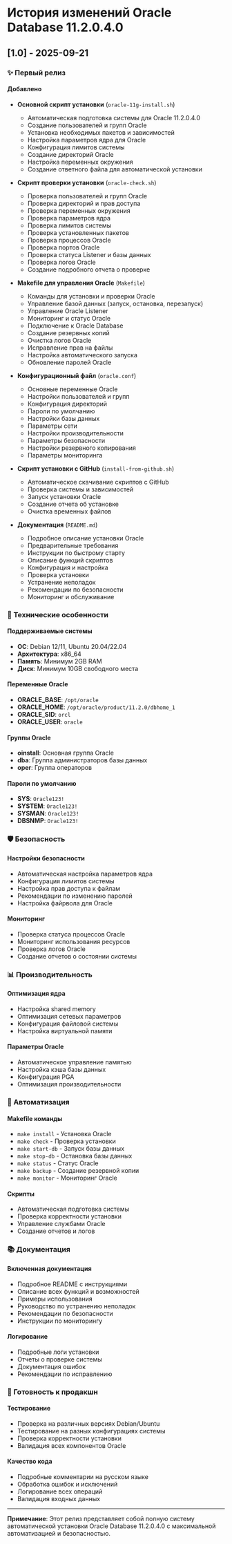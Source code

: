 # История изменений Oracle Database 11.2.0.4.0

## [1.0] - 2025-09-21

### ✨ Первый релиз

#### Добавлено
- **Основной скрипт установки** (`oracle-11g-install.sh`)
  - Автоматическая подготовка системы для Oracle 11.2.0.4.0
  - Создание пользователей и групп Oracle
  - Установка необходимых пакетов и зависимостей
  - Настройка параметров ядра для Oracle
  - Конфигурация лимитов системы
  - Создание директорий Oracle
  - Настройка переменных окружения
  - Создание ответного файла для автоматической установки

- **Скрипт проверки установки** (`oracle-check.sh`)
  - Проверка пользователей и групп Oracle
  - Проверка директорий и прав доступа
  - Проверка переменных окружения
  - Проверка параметров ядра
  - Проверка лимитов системы
  - Проверка установленных пакетов
  - Проверка процессов Oracle
  - Проверка портов Oracle
  - Проверка статуса Listener и базы данных
  - Проверка логов Oracle
  - Создание подробного отчета о проверке

- **Makefile для управления Oracle** (`Makefile`)
  - Команды для установки и проверки Oracle
  - Управление базой данных (запуск, остановка, перезапуск)
  - Управление Oracle Listener
  - Мониторинг и статус Oracle
  - Подключение к Oracle Database
  - Создание резервных копий
  - Очистка логов Oracle
  - Исправление прав на файлы
  - Настройка автоматического запуска
  - Обновление паролей Oracle

- **Конфигурационный файл** (`oracle.conf`)
  - Основные переменные Oracle
  - Настройки пользователей и групп
  - Конфигурация директорий
  - Пароли по умолчанию
  - Настройки базы данных
  - Параметры сети
  - Настройки производительности
  - Параметры безопасности
  - Настройки резервного копирования
  - Параметры мониторинга

- **Скрипт установки с GitHub** (`install-from-github.sh`)
  - Автоматическое скачивание скриптов с GitHub
  - Проверка системы и зависимостей
  - Запуск установки Oracle
  - Создание отчета об установке
  - Очистка временных файлов

- **Документация** (`README.md`)
  - Подробное описание установки Oracle
  - Предварительные требования
  - Инструкции по быстрому старту
  - Описание функций скриптов
  - Конфигурация и настройка
  - Проверка установки
  - Устранение неполадок
  - Рекомендации по безопасности
  - Мониторинг и обслуживание

### 🔧 Технические особенности

#### Поддерживаемые системы
- **ОС**: Debian 12/11, Ubuntu 20.04/22.04
- **Архитектура**: x86_64
- **Память**: Минимум 2GB RAM
- **Диск**: Минимум 10GB свободного места

#### Переменные Oracle
- **ORACLE_BASE**: `/opt/oracle`
- **ORACLE_HOME**: `/opt/oracle/product/11.2.0/dbhome_1`
- **ORACLE_SID**: `orcl`
- **ORACLE_USER**: `oracle`

#### Группы Oracle
- **oinstall**: Основная группа Oracle
- **dba**: Группа администраторов базы данных
- **oper**: Группа операторов

#### Пароли по умолчанию
- **SYS**: `Oracle123!`
- **SYSTEM**: `Oracle123!`
- **SYSMAN**: `Oracle123!`
- **DBSNMP**: `Oracle123!`

### 🛡️ Безопасность

#### Настройки безопасности
- Автоматическая настройка параметров ядра
- Конфигурация лимитов системы
- Настройка прав доступа к файлам
- Рекомендации по изменению паролей
- Настройка файрвола для Oracle

#### Мониторинг
- Проверка статуса процессов Oracle
- Мониторинг использования ресурсов
- Проверка логов Oracle
- Создание отчетов о состоянии системы

### 📊 Производительность

#### Оптимизация ядра
- Настройка shared memory
- Оптимизация сетевых параметров
- Конфигурация файловой системы
- Настройка виртуальной памяти

#### Параметры Oracle
- Автоматическое управление памятью
- Настройка кэша базы данных
- Конфигурация PGA
- Оптимизация производительности

### 🔄 Автоматизация

#### Makefile команды
- `make install` - Установка Oracle
- `make check` - Проверка установки
- `make start-db` - Запуск базы данных
- `make stop-db` - Остановка базы данных
- `make status` - Статус Oracle
- `make backup` - Создание резервной копии
- `make monitor` - Мониторинг Oracle

#### Скрипты
- Автоматическая подготовка системы
- Проверка корректности установки
- Управление службами Oracle
- Создание отчетов и логов

### 📚 Документация

#### Включенная документация
- Подробное README с инструкциями
- Описание всех функций и возможностей
- Примеры использования
- Руководство по устранению неполадок
- Рекомендации по безопасности
- Инструкции по мониторингу

#### Логирование
- Подробные логи установки
- Отчеты о проверке системы
- Документация ошибок
- Рекомендации по исправлению

### 🚀 Готовность к продакшн

#### Тестирование
- Проверка на различных версиях Debian/Ubuntu
- Тестирование на разных конфигурациях системы
- Проверка корректности установки
- Валидация всех компонентов Oracle

#### Качество кода
- Подробные комментарии на русском языке
- Обработка ошибок и исключений
- Логирование всех операций
- Валидация входных данных

---

**Примечание**: Этот релиз представляет собой полную систему автоматической установки Oracle Database 11.2.0.4.0 с максимальной автоматизацией и безопасностью.
